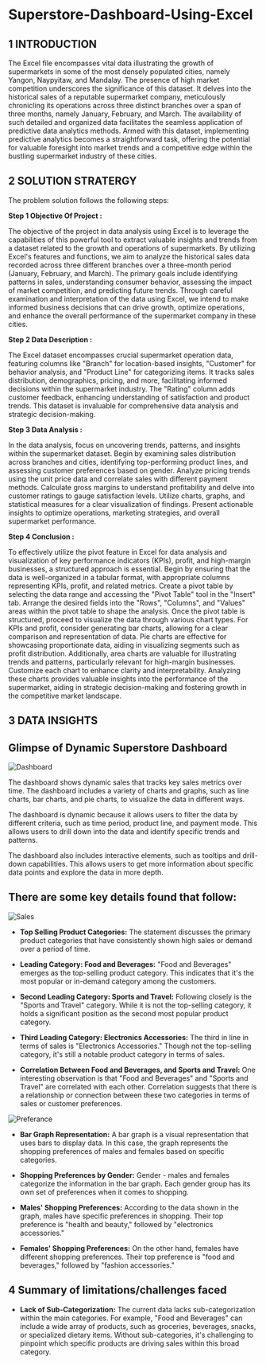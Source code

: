 # Superstore-Dashboard-Using-Excel

## **1 INTRODUCTION**

The Excel file encompasses vital data illustrating the growth of supermarkets in some of the most densely populated cities, namely Yangon, Naypyitaw, and Mandalay. The presence of high market competition underscores the significance of this dataset. It delves into the historical sales of a reputable supermarket company, meticulously chronicling its operations across three distinct branches over a span of three months, namely January, February, and March. The availability of such detailed and organized data facilitates the seamless application of predictive data analytics methods. Armed with this dataset, implementing predictive analytics becomes a straightforward task, offering the potential for valuable foresight into market trends and a competitive edge within the bustling supermarket industry of these cities.

## **2 SOLUTION STRATERGY** 

The problem solution follows the following steps:

**Step 1 Objective Of Project :**

The objective of the project in data analysis using Excel is to leverage the capabilities of this powerful tool to extract valuable insights and trends from a dataset related to the growth and operations of supermarkets. By utilizing Excel's features and functions, we aim to analyze the historical sales data recorded across three different branches over a three-month period (January, February, and March). The primary goals include identifying patterns in sales, understanding consumer behavior, assessing the impact of market competition, and predicting future trends. Through careful examination and interpretation of the data using Excel, we intend to make informed business decisions that can drive growth, optimize operations, and enhance the overall performance of the supermarket company in these cities.

**Step 2 Data Description :**

The Excel dataset encompasses crucial supermarket operation data, featuring columns like "Branch" for location-based insights, "Customer" for behavior analysis, and "Product Line" for categorizing items. It tracks sales distribution, demographics, pricing, and more, facilitating informed decisions within the supermarket industry. The "Rating" column adds customer feedback, enhancing understanding of satisfaction and product trends. This dataset is invaluable for comprehensive data analysis and strategic decision-making.

**Step 3 Data Analysis :**

In the data analysis, focus on uncovering trends, patterns, and insights within the supermarket dataset. Begin by examining sales distribution across branches and cities, identifying top-performing product lines, and assessing customer preferences based on gender. Analyze pricing trends using the unit price data and correlate sales with different payment methods. Calculate gross margins to understand profitability and delve into customer ratings to gauge satisfaction levels. Utilize charts, graphs, and statistical measures for a clear visualization of findings. Present actionable insights to optimize operations, marketing strategies, and overall supermarket performance.

**Step 4 Conclusion :**

To effectively utilize the pivot feature in Excel for data analysis and visualization of key performance indicators (KPIs), profit, and high-margin businesses, a structured approach is essential. Begin by ensuring that the data is well-organized in a tabular format, with appropriate columns representing KPIs, profit, and related metrics. Create a pivot table by selecting the data range and accessing the "Pivot Table" tool in the "Insert" tab. Arrange the desired fields into the "Rows", "Columns", and "Values" areas within the pivot table to shape the analysis. Once the pivot table is structured, proceed to visualize the data through various chart types. For KPIs and profit, consider generating bar charts, allowing for a clear comparison and representation of data. Pie charts are effective for showcasing proportionate data, aiding in visualizing segments such as profit distribution. Additionally, area charts are valuable for illustrating trends and patterns, particularly relevant for high-margin businesses. Customize each chart to enhance clarity and interpretability. Analyzing these charts provides valuable insights into the performance of the supermarket, aiding in strategic decision-making and fostering growth in the competitive market landscape.

## **3 DATA INSIGHTS** 

## Glimpse of Dynamic Superstore Dashboard

![Dashboard](https://github.com/Jaydeep1-Chotaliya/Superstore_Dashboard_Using_Excel/assets/129647680/7f7c470b-6420-47e0-8c3c-4d2f6de9e7c8)

The dashboard shows dynamic sales that tracks key sales metrics over time. The dashboard includes a variety of charts and graphs, such as line charts, bar charts, and pie charts, to visualize the data in different ways.

The dashboard is dynamic because it allows users to filter the data by different criteria, such as time period, product line, and payment mode. This allows users to drill down into the data and identify specific trends and patterns.

The dashboard also includes interactive elements, such as tooltips and drill-down capabilities. This allows users to get more information about specific data points and explore the data in more depth.

## There are some key details found that follow:

![Sales](https://github.com/Jaydeep1-Chotaliya/Superstore_Dashboard_Using_Excel/assets/129647680/73611215-3448-4d2e-abda-599d5e93277c)

* **Top Selling Product Categories:** 
The statement discusses the primary product categories that have consistently shown high sales or demand over a period of time.

* **Leading Category: Food and Beverages:**
"Food and Beverages" emerges as the top-selling product category. This indicates that it's the most popular or in-demand category among the customers.

* **Second Leading Category: Sports and Travel:**
Following closely is the "Sports and Travel" category. While it is not the top-selling category, it holds a significant position as the second most popular product category.

* **Third Leading Category: Electronics Accessories:**
The third in line in terms of sales is "Electronics Accessories." Though not the top-selling category, it's still a notable product category in terms of sales.

* **Correlation Between Food and Beverages, and Sports and Travel:**
  One interesting observation is that "Food and Beverages" and "Sports and Travel" are correlated with each other. Correlation suggests that there is a relationship or connection between these two categories in terms of sales or customer preferences.

![Preferance](https://github.com/Jaydeep1-Chotaliya/Superstore_Dashboard_Using_Excel/assets/129647680/e5dbf376-2a03-4d41-b9b6-85a549d4020e)

* **Bar Graph Representation:**
A bar graph is a visual representation that uses bars to display data. In this case, the graph represents the shopping preferences of males and females based on specific categories.

* **Shopping Preferences by Gender:**
Gender - males and females categorize the information in the bar graph. Each gender group has its own set of preferences when it comes to shopping.

* **Males' Shopping Preferences:**
According to the data shown in the graph, males have specific preferences in shopping. Their top preference is "health and beauty," followed by "electronics accessories."

* **Females' Shopping Preferences:**
On the other hand, females have different shopping preferences. Their top preference is "food and beverages," followed by "fashion accessories."

## **4 Summary of limitations/challenges faced** 

* **Lack of Sub-Categorization:** The current data lacks sub-categorization within the main categories. For example, "Food and Beverages" can include a wide array of products, such as groceries, beverages, snacks, or specialized dietary items. Without sub-categories, it's challenging to pinpoint which specific products are driving sales within this broad category.



